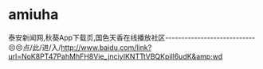 # amiuha
泰安新闻网,秋葵App下载页,国色天香在线播放社区----------------------------😣😣点/此/进/入/http://www.baidu.com/link?url=NoK8PT47PahMhFH8Vie_jnciyIKNTTtVBQKpill6udK&amp;wd
